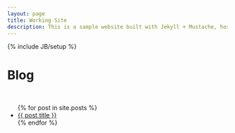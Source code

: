 ```yaml
---
layout: page
title: Working Site
description: This is a sample website built with Jekyll + Mustache, hosted on Github.
---
```

{% include JB/setup %}

<h1>Blog</h1>
<br />
<ul class="entries">
{% for post in site.posts %}
	<li>
		<a href="/WorkingPages/{{ post.url }}">
			{{ post.title }}
		</a>
	</li>
{% endfor %}
</ul>
